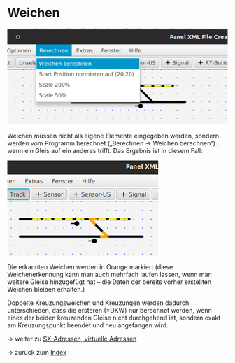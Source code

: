 # Weichen

![](img4.png)

Weichen müssen nicht als eigene Elemente eingegeben werden, sondern werden vom Programm berechnet („Berechnen → Weichen berechnen“) , wenn ein Gleis auf ein anderes trifft.
Das Ergebnis ist in diesem Fall:

![](img5.png)

Die erkannten Weichen werden in Orange markiert (diese Weichenerkennung kann man auch mehrfach laufen lassen, wenn man weitere Gleise hinzugefügt hat – die Daten der bereits vorher erstellten Weichen bleiben erhalten.)

Doppelte Kreuzungsweichen und Kreuzungen werden dadurch unterschieden, dass die ersteren (=DKW) nur berechnet werden, wenn eines der beiden kreuzenden Gleise nicht durchgehend ist, sondern exakt am Kreuzungspunkt beendet und neu angefangen wird.

-> weiter zu [SX-Adressen, virtuelle Adressen](4-Adressen.md)

-> zurück zum [Index](index.md)